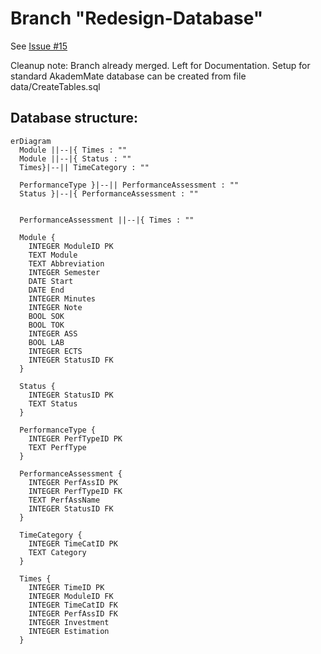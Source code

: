 # Branch "Redesign-Database"
See [Issue #15](https://github.com/Enidable/AkademeMateQt/issues/15)

Cleanup note:
Branch already merged. Left for Documentation.
Setup for standard AkademMate database can be created from file data/CreateTables.sql
## Database structure:

```mermaid
erDiagram
  Module ||--|{ Times : ""
  Module ||--|{ Status : ""
  Times}|--|| TimeCategory : ""
  
  PerformanceType }|--|| PerformanceAssessment : ""
  Status }|--|{ PerformanceAssessment : ""
  
  
  PerformanceAssessment ||--|{ Times : ""

  Module {
    INTEGER ModuleID PK
    TEXT Module
    TEXT Abbreviation
    INTEGER Semester
    DATE Start
    DATE End
    INTEGER Minutes
    INTEGER Note
    BOOL SOK
    BOOL TOK
    INTEGER ASS
    BOOL LAB
    INTEGER ECTS
    INTEGER StatusID FK
  }

  Status {
    INTEGER StatusID PK
    TEXT Status
  }

  PerformanceType {
    INTEGER PerfTypeID PK
    TEXT PerfType
  }

  PerformanceAssessment {
    INTEGER PerfAssID PK
    INTEGER PerfTypeID FK
    TEXT PerfAssName
    INTEGER StatusID FK
  }

  TimeCategory {
    INTEGER TimeCatID PK
    TEXT Category
  }

  Times {
    INTEGER TimeID PK
    INTEGER ModuleID FK
    INTEGER TimeCatID FK
    INTEGER PerfAssID FK
    INTEGER Investment
    INTEGER Estimation
  }
```
